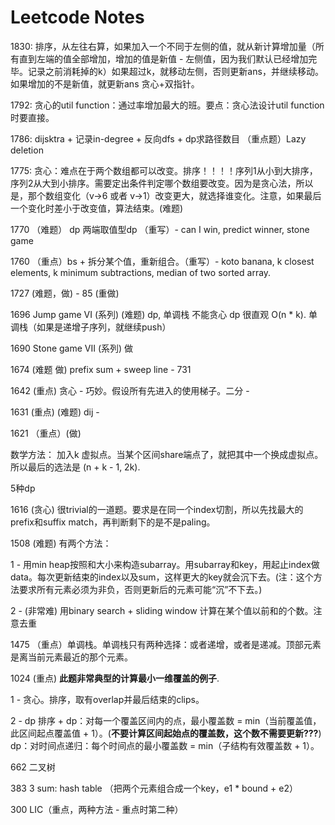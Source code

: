 # Leetcode Notes

1830: 排序，从左往右算，如果加入一个不同于左侧的值，就从新计算增加量（所有直到左端的值全部增加，增加的值是新值 - 左侧值，因为我们默认已经增加完毕。记录之前消耗掉的k）如果超过k，就移动左侧，否则更新ans，并继续移动。如果增加的不是新值，就更新ans 贪心+双指针。

1792: 贪心的util function：通过率增加最大的班。要点：贪心法设计util function时要直接。

1786: dijsktra + 记录in-degree + 反向dfs + dp求路径数目 （重点题）Lazy deletion

1775: 贪心：难点在于两个数组都可以改变。排序！！！！序列1从小到大排序，序列2从大到小排序。需要定出条件判定哪个数组要改变。因为是贪心法，所以是，那个数组变化（v->6 或者 v->1）改变更大，就选择谁变化。注意，如果最后一个变化时差小于改变值，算法结束。(难题)

1770 （难题） dp 两端取值型dp （重写）- can I win, predict winner, stone game

1760 （重点）bs + 拆分某个值，重新组合。（重写）- koto banana, k closest elements, k minimum subtractions, median of two sorted array.

1727 (难题，做) - 85 (重做)

1696 Jump game VI (系列) (难题) dp, 单调栈 不能贪心  dp 很直观 O(n * k). 单调栈（如果是递增子序列，就继续push）

1690 Stone game VII (系列)  做

1674 (难题 做) prefix sum + sweep line - 731

1642 (重点) 贪心 - 巧妙。假设所有先进入的使用梯子。二分 - 

1631 (重点) (难题) dij - 

1621 （重点）(做)

数学方法： 加入k 虚拟点。当某个区间share端点了，就把其中一个换成虚拟点。所以最后的选法是 (n + k - 1, 2k). 

5种dp

1616 (贪心) 很trivial的一道题。要求是在同一个index切割，所以先找最大的prefix和suffix match，再判断剩下的是不是paling。

1508 (难题) 有两个方法：

1 - 用min heap按照和大小来构造subarray。用subarray和key，用起止index做data。每次更新结束的index以及sum，这样更大的key就会沉下去。(注：这个方法要求所有元素必须为非负，否则更新后的元素可能“沉”不下去。)

2 - (非常难) 用binary search + sliding window 计算在某个值以前和的个数。注意去重

1475 （重点）单调栈。单调栈只有两种选择：或者递增，或者是递减。顶部元素是离当前元素最近的那个元素。

1024 (重点) **此题非常典型的计算最小一维覆盖的例子**.

1 - 贪心。排序，取有overlap并最后结束的clips。

2 - dp
排序 + dp：对每一个覆盖区间内的点，最小覆盖数 = min（当前覆盖值，此区间起点覆盖值 + 1）。(**不要计算区间起始点的覆盖数，这个数不需要更新???**)
dp：对时间点递归：每个时间点的最小覆盖数 = min（子结构有效覆盖数 + 1）。

662 二叉树

383 3 sum: hash table （把两个元素组合成一个key，e1 * bound + e2）

300  LIC（重点，两种方法 - 重点时第二种）





